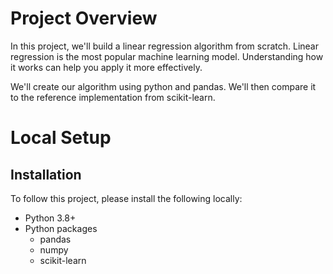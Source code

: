 # Project Overview

In this project, we'll build a linear regression algorithm from scratch.  Linear regression is the most popular machine learning model.  Understanding how it works can help you apply it more effectively.

We'll create our algorithm using python and pandas.  We'll then compare it to the reference implementation from scikit-learn.

#

# Local Setup

## Installation

To follow this project, please install the following locally:

* Python 3.8+
* Python packages
    * pandas
    * numpy
    * scikit-learn


